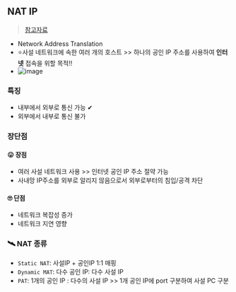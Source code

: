 ## NAT IP
> [참고자료](https://blog.voidmainvoid.net/319)
- Network Address Translation
- ⭐사설 네트워크에 속한 여러 개의 호스트  >> 하나의 공인 IP 주소를 사용하여 **인터넷** 접속을 위할 목적!!
- ![image](https://user-images.githubusercontent.com/61215550/233896904-1d443a85-3848-48b3-9831-94a2bf19a8ce.png)

### 특징
- 내부에서 외부로 통신 가능 ✔
- 외부에서 내부로 통신 불가

### 장단점
#### 😛 장점
- 여러 사설 네트워크 사용 >> 인터넷 공인 IP 주소 절약 가능
- 사내망 IP주소를 외부로 알리지 않음으로서 외부로부터의 침입/공격 차단
#### 🙄 단점
- 네트워크 복잡성 증가
- 네트워크 지연 영향
### 🛰 NAT 종류
- `Static NAT`: 사설IP + 공인IP 1:1 매핑
- `Dynamic MAT`: 다수 공인 IP: 다수 사설 IP
- `PAT`: 1개의 공인 IP : 다수의 사설 IP >> 1개 공인 IP에 port 구분하여 사설 PC 구분
